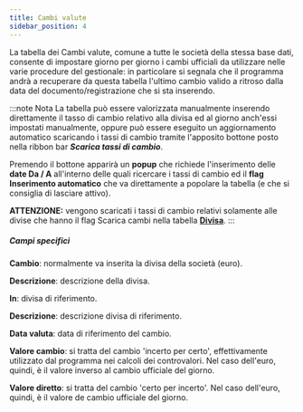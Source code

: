 ```yaml
---
title: Cambi valute
sidebar_position: 4
---
```


La tabella dei Cambi valute, comune a tutte le società della stessa base dati, consente di impostare giorno per giorno i cambi ufficiali da utilizzare nelle varie procedure del gestionale: in particolare si segnala che il programma andrà a recuperare da questa tabella l'ultimo cambio valido a ritroso dalla data del documento/registrazione che si sta inserendo.

:::note Nota
La tabella può essere valorizzata manualmente inserendo direttamente il tasso di cambio relativo alla divisa ed al giorno anch'essi impostati manualmente, oppure può essere eseguito un aggiornamento automatico scaricando i tassi di cambio tramite l'apposito bottone posto nella ribbon bar ***Scarica tassi di cambio***.

 Premendo il bottone apparirà un **popup** che richiede l'inserimento delle **date Da / A** all'interno delle quali ricercare i tassi di cambio ed il **flag Inserimento automatico** che va direttamente a popolare la tabella (e che si consiglia di lasciare attivo).

**ATTENZIONE:** vengono scaricati i tassi di cambio relativi solamente alle divise che hanno il flag Scarica cambi nella tabella [**Divisa**](/docs/configurations/tables/general-settings/currencies).
:::


##### Campi specifici

**Cambio**: normalmente va inserita la divisa della società (euro).

**Descrizione**: descrizione della divisa.

**In**: divisa di riferimento.

**Descrizione**: descrizione divisa di riferimento.

**Data valuta**: data di riferimento del cambio.

**Valore cambio**: si tratta del cambio 'incerto per certo', effettivamente utilizzato dal programma nei calcoli dei controvalori. Nel caso dell'euro, quindi, è il valore inverso al cambio ufficiale del giorno.

**Valore diretto**: si tratta del cambio 'certo per incerto'. Nel caso dell'euro, quindi, è il valore de cambio ufficiale del giorno.